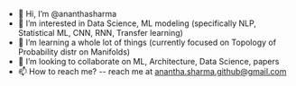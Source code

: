 - 👋 Hi, I’m @ananthasharma
- 👀 I’m interested in Data Science, ML modeling (specifically NLP, Statistical ML, CNN, RNN, Transfer learning)
- 🌱 I’m learning a whole lot of things (currently focused on Topology of Probability distr on Manifolds)
- 💞️ I’m looking to collaborate on ML, Architecture, Data Science, papers
- 📫 How to reach me? -- reach me at anantha.sharma.github@gmail.com

<!---
ananthasharma/ananthasharma is a ✨ special ✨ repository because its `README.md` (this file) appears on your GitHub profile.
You can click the Preview link to take a look at your changes.
--->
